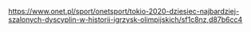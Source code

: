 https://www.onet.pl/sport/onetsport/tokio-2020-dziesiec-najbardziej-szalonych-dyscyplin-w-historii-igrzysk-olimpijskich/sf1c8nz,d87b6cc4
